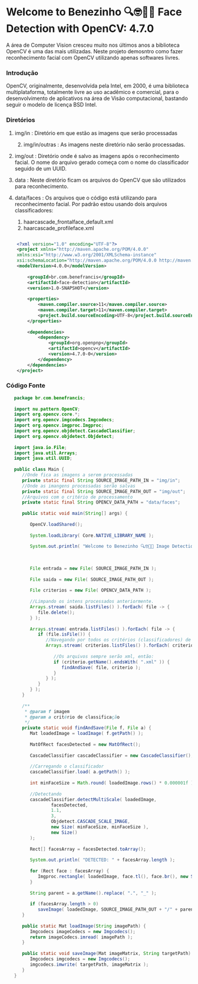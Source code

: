 # Welcome to Benezinho 🔍🤓👍🏽 Face Detection with OpenCV: 4.7.0

A área de Computer Vision cresceu muito nos últimos anos a biblioteca OpenCV é uma das mais utilizadas. Neste projeto demosntro como fazer reconhecimento facial com OpenCV utilizando apenas softwares livres.

### Introdução

OpenCV, originalmente, desenvolvida pela Intel, em 2000, é uma biblioteca multiplataforma, totalmente livre ao uso acadêmico e comercial, para o desenvolvimento de aplicativos na área de Visão computacional, bastando seguir o modelo de licença BSD Intel.


### Diretórios

1. img/in  : Diretório em que estão as imagens que serão processadas
   
   2. img/in/outras  : As imagens neste diretório não serão processadas.

2. img/out : Diretório onde é salvo as imagens após o reconhecimento facial. O nome do arquivo gerado começa com o nome do classificador seguido de um UUID.

3. data    : Neste diretório ficam os arquivos do OpenCV que são utilizados para reconhecimento.

4. data/faces : Os arquivos que o código está utilizando para reconhecimento facial. Por padrão estou usando dois arquivos classificadores:
   1.  haarcascade_frontalface_default.xml
   2.  haarcascade_profileface.xml





```xml

    <?xml version="1.0" encoding="UTF-8"?>
    <project xmlns="http://maven.apache.org/POM/4.0.0"
    xmlns:xsi="http://www.w3.org/2001/XMLSchema-instance"
    xsi:schemaLocation="http://maven.apache.org/POM/4.0.0 http://maven.apache.org/xsd/maven-4.0.0.xsd">
    <modelVersion>4.0.0</modelVersion>
    
        <groupId>br.com.benefrancis</groupId>
        <artifactId>face-detection</artifactId>
        <version>1.0-SNAPSHOT</version>
    
        <properties>
            <maven.compiler.source>11</maven.compiler.source>
            <maven.compiler.target>11</maven.compiler.target>
            <project.build.sourceEncoding>UTF-8</project.build.sourceEncoding>
        </properties>
        
        <dependencies>
            <dependency>
                <groupId>org.openpnp</groupId>
                <artifactId>opencv</artifactId>
                <version>4.7.0-0</version>
            </dependency>
        </dependencies>
    </project>

```

### Código Fonte

````Java 
   package br.com.benefrancis;
   
   import nu.pattern.OpenCV;
   import org.opencv.core.*;
   import org.opencv.imgcodecs.Imgcodecs;
   import org.opencv.imgproc.Imgproc;
   import org.opencv.objdetect.CascadeClassifier;
   import org.opencv.objdetect.Objdetect;
   
   import java.io.File;
   import java.util.Arrays;
   import java.util.UUID;
   
   public class Main {
      //Onde fica as imagens a serem processadas
      private static final String SOURCE_IMAGE_PATH_IN = "img/in";
      //Onde as imangens processadas serão salvas
      private static final String SOURCE_IMAGE_PATH_OUT = "img/out";
      //Arquivos com o critério de processamento
      private static final String OPENCV_DATA_PATH = "data/faces";
   
      public static void main(String[] args) {
   
         OpenCV.loadShared();
   
         System.loadLibrary( Core.NATIVE_LIBRARY_NAME );
   
         System.out.println( "Welcome to Benezinho 🔍🤓👍🏽 Image Detection with OpenCV: " + Core.VERSION );
   
   
   
         File entrada = new File( SOURCE_IMAGE_PATH_IN );
   
         File saida = new File( SOURCE_IMAGE_PATH_OUT );
   
         File criterios = new File( OPENCV_DATA_PATH );
   
         //Limpando os intens processados anteriormente.
         Arrays.stream( saida.listFiles() ).forEach( file -> {
            file.delete();
         } );
   
         Arrays.stream( entrada.listFiles() ).forEach( file -> {
            if (file.isFile()) {
               //Navegando por todos os critérios (classificadores) de reconhecimento do diretório
               Arrays.stream( criterios.listFiles() ).forEach( criterio -> {
   
                  //Os arquivos sempre serão xml, então:
                  if (criterio.getName().endsWith( ".xml" )) {
                     findAndSave( file, criterio );
                  }
               } );
            }
         } );
      }
   
      /**
       * @param f imagem
       * @param a critério de classificação
       */
      private static void findAndSave(File f, File a) {
         Mat loadedImage = loadImage( f.getPath() );
   
         MatOfRect facesDetected = new MatOfRect();
   
         CascadeClassifier cascadeClassifier = new CascadeClassifier();
   
         //Carregando o classificador
         cascadeClassifier.load( a.getPath() );
   
         int minFaceSize = Math.round( loadedImage.rows() * 0.000001f );
   
         //Detectando
         cascadeClassifier.detectMultiScale( loadedImage,
                 facesDetected,
                 1.1,
                 3,
                 Objdetect.CASCADE_SCALE_IMAGE,
                 new Size( minFaceSize, minFaceSize ),
                 new Size()
         );
   
         Rect[] facesArray = facesDetected.toArray();
   
         System.out.println( "DETECTED: " + facesArray.length );
   
         for (Rect face : facesArray) {
            Imgproc.rectangle( loadedImage, face.tl(), face.br(), new Scalar( 0, 0, 255 ), 1 );
         }
   
         String parent = a.getName().replace( ".", "_" );
   
         if (facesArray.length > 0)
            saveImage( loadedImage, SOURCE_IMAGE_PATH_OUT + "/" + parent + "_" + UUID.randomUUID() + ".png" );
      }
   
      public static Mat loadImage(String imagePath) {
         Imgcodecs imageCodecs = new Imgcodecs();
         return imageCodecs.imread( imagePath );
      }
   
      public static void saveImage(Mat imageMatrix, String targetPath) {
         Imgcodecs imgcodecs = new Imgcodecs();
         imgcodecs.imwrite( targetPath, imageMatrix );
      }
   }
````

